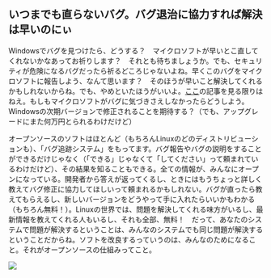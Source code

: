 <?php require("../../entete.php"); ?> <?php require("../../base.php"); ?>

<div id="corps">

<h2>いつまでも直らないバグ。バグ退治に協力すれば解決は早いのにぃ</h2>

<p>Windowsでバグを見つけたら、どうする？　マイクロソフトが早いとこ直してくれないかなあってお祈りします？　それとも待ちましょうか。でも、セキュリティが危険になるバグだったら祈るどころじゃないよね。早くこのバグをマイクロソフトに報告しよう、なんて思います？　そのほうが早いこと解決してくれるかもしれないからね。でも、やめといたほうがいいよ。<a 
href="http://www.oreillynet.com/mac/blog/2002/06/mission_impossible_submitting.html">ここ</a>の記事を見る限りはねえ。もしもマイクロソフトがバグに気づきさえしなかったらどうしよう。Windowsの次期バージョンで修正されることを期待する？（でも、アップグレードにまた何万円とられるわけだけど）</p>

<p>オープンソースのソフトはほとんど（もちろんLinuxのどのディストリビューションも）、「バグ追跡システム」をもってます。バグ報告やバグの説明をすることができるだけじゃなく（「できる」じゃなくて「してください」って頼まれているわけだけど）、その結果を知ることもできる。全ての情報が、みんなにオープンになっている。開発者から答えが返ってくるし、ときにはもうちょっと詳しく教えてバグ修正に協力してほしいって頼まれるかもしれない。バグが直ったら教えてもらえるし、新しいバージョンをどうやって手に入れたらいいかもわかる（もちろん無料！）。Linuxの世界では、問題を解決してくれる味方がいるし、最新情報を教えてくれる人もいるし、それも全部、無料！　だって、あなたのシステムで問題が解決するということは、みんなのシステムでも同じ問題が解決するということだからね。ソフトを改良するっていうのは、みんなのためになること。それがオープンソースの仕組みってこと。</p>

<img src="Images/report_bugs_thumb.png" />

</div>
</body>
</html>

